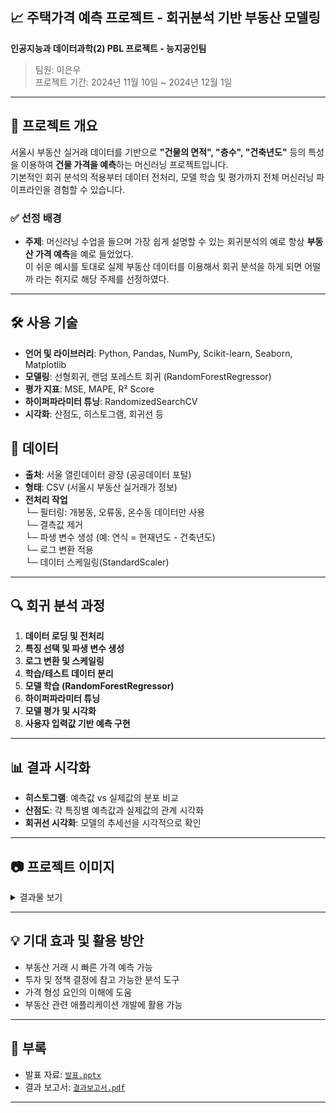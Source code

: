 ## 📈 주택가격 예측 프로젝트 - 회귀분석 기반 부동산 모델링
**인공지능과 데이터과학(2) PBL 프로젝트 - 능지공인팀**  
> 팀원: 이은우<br/>
> 프로젝트 기간: 2024년 11월 10일 ~ 2024년 12월 1일

---

## 📌 프로젝트 개요
서울시 부동산 실거래 데이터를 기반으로 **"건물의 면적", "층수", "건축년도"** 등의 특성을 이용하여 **건물 가격을 예측**하는 머신러닝 프로젝트입니다.  
기본적인 회귀 분석의 적용부터 데이터 전처리, 모델 학습 및 평가까지 전체 머신러닝 파이프라인을 경험할 수 있습니다.

### ✅ 선정 배경
- **주제**: 머신러닝 수업을 들으며 가장 쉽게 설명할 수 있는 회귀분석의 예로 항상 **부동산 가격 예측**을 예로 들었었다.<br/>
이 쉬운 예시를 토대로 실제 부동산 데이터를 이용해서 회귀 분석을 하게 되면 어떨까 라는 취지로 해당 주제를 선정하였다. 

---

## 🛠️ 사용 기술
- **언어 및 라이브러리**: Python, Pandas, NumPy, Scikit-learn, Seaborn, Matplotlib  
- **모델링**: 선형회귀, 랜덤 포레스트 회귀 (RandomForestRegressor)
- **평가 지표**: MSE, MAPE, R² Score
- **하이퍼파라미터 튜닝**: RandomizedSearchCV
- **시각화**: 산점도, 히스토그램, 회귀선 등

## 📂 데이터
- **출처**: 서울 열린데이터 광장 (공공데이터 포털)
- **형태**: CSV (서울시 부동산 실거래가 정보)
- **전처리 작업**<br/>
  └─ 필터링: 개봉동, 오류동, 온수동 데이터만 사용<br/>
  └─ 결측값 제거<br/>
  └─ 파생 변수 생성 (예: 연식 = 현재년도 - 건축년도)<br/>
  └─ 로그 변환 적용<br/>
  └─ 데이터 스케일링(StandardScaler)<br/>
---

## 🔍 회귀 분석 과정
1. **데이터 로딩 및 전처리**
2. **특징 선택 및 파생 변수 생성**
3. **로그 변환 및 스케일링**
4. **학습/테스트 데이터 분리**
5. **모델 학습 (RandomForestRegressor)**
6. **하이퍼파라미터 튜닝**
7. **모델 평가 및 시각화**
8. **사용자 입력값 기반 예측 구현**

---

## 📊 결과 시각화
- **히스토그램**: 예측값 vs 실제값의 분포 비교
- **산점도**: 각 특징별 예측값과 실제값의 관계 시각화
- **회귀선 시각화**: 모델의 추세선을 시각적으로 확인

---

## 📷 프로젝트 이미지

<details>
<summary>결과물 보기</summary>
  
## 웹 디자인 및 구조 설계
<img src="https://github.com/user-attachments/assets/52e2e0c8-8761-4208-b8c4-fb95a2c0b07e"/>
<img src="https://github.com/user-attachments/assets/9e5fb3ac-aa15-4221-88a9-43444ad45dda"/>

## 개발 회의[디스코드 화면공유 이용]
<img src="https://github.com/user-attachments/assets/0975be43-ea07-4f8b-975f-aa81ccd5aea2"/>
<img src="https://github.com/user-attachments/assets/84b965d5-d84e-491a-be36-c5d3c0e46f0a"/>
  
## 메인 웹 폼[메인화면]
<img src="https://github.com/user-attachments/assets/cc098d46-e34d-4a05-8b38-3b812447d419"/>
[코드 내용]https://github.com/DavidMao8849/Movie_Recommend_Project/blob/a5375c53a326d5de191bd83fb29e98753ac956a2/MovieMain.aspx#L1-L33

## 리스트 웹 폼[역대 흥행 영화 찾아보기]
<img src="https://github.com/user-attachments/assets/ca78f735-93fd-4fd3-937f-f5c7b223788f"/>
<img src="https://github.com/user-attachments/assets/7744b549-9799-4888-b540-f31efb51ba7e"/><br />
[코드 내용]https://github.com/DavidMao8849/Movie_Recommend_Project/blob/a5375c53a326d5de191bd83fb29e98753ac956a2/MovieList.aspx#L1-L78

## 다시보기 웹 폼[장르별 다시 볼 영화 추천]
![image](https://github.com/user-attachments/assets/d229cf6e-5c5f-4195-975f-48409c9a0ac8)
![image](https://github.com/user-attachments/assets/073f50d8-8782-488b-b9f4-5a4eb299c2d4)<br />
[코드 내용]https://github.com/DavidMao8849/Movie_Recommend_Project/blob/a5375c53a326d5de191bd83fb29e98753ac956a2/MovieReview.aspx#L1-L79

## 제작자 웹 폼[팀 이름 및 팀원 역할 ]
![image](https://github.com/user-attachments/assets/9d0f1a82-a324-4b1f-998e-6e3403c8d82d)<br />
[코드 내용]https://github.com/DavidMao8849/Movie_Recommend_Project/blob/74e04f01554d84551c4143e630d6f095a7f47022/MovieMaker.aspx#L1-L57

</details>

---

## 💡 기대 효과 및 활용 방안
- 부동산 거래 시 빠른 가격 예측 가능
- 투자 및 정책 결정에 참고 가능한 분석 도구
- 가격 형성 요인의 이해에 도움
- 부동산 관련 애플리케이션 개발에 활용 가능

---

## 📎 부록
- 발표 자료: [`발표.pptx`](docs/발표.pptx)
- 결과 보고서: [`결과보고서.pdf`](docs/PBL결과보고서.pdf)

---
